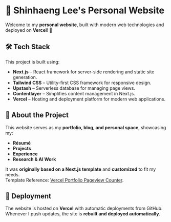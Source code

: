 # 🚀 Shinhaeng Lee's Personal Website

Welcome to my **personal website**, built with modern web technologies and deployed on **Vercel**! 🎉

## 🛠 Tech Stack
This project is built using:
- **Next.js** – React framework for server-side rendering and static site generation.
- **Tailwind CSS** – Utility-first CSS framework for responsive design.
- **Upstash** – Serverless database for managing page views.
- **Contentlayer** – Simplifies content management in Next.js.
- **Vercel** – Hosting and deployment platform for modern web applications.

## 🎨 About the Project
This website serves as my **portfolio, blog, and personal space**, showcasing my:
- **Résumé**
- **Projects**
- **Experience**
- **Research & AI Work**

It was **originally based on a Next.js template** and **customized** to fit my needs.  
Template Reference: [Vercel Portfolio Pageview Counter](https://vercel.com/templates/next.js/nextjs-portfolio-pageview-counter).

## 🚀 Deployment
The website is hosted on **Vercel** with automatic deployments from GitHub.  
Whenever I push updates, the site is **rebuilt and deployed automatically**.


